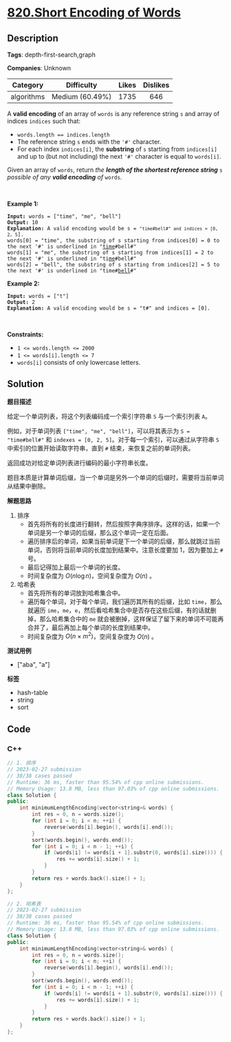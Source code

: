 # [820.Short Encoding of Words](https://leetcode.com/problems/short-encoding-of-words/description/)

## Description

**Tags**: depth-first-search,graph

**Companies**: Unknown

|  Category  |   Difficulty    | Likes | Dislikes |
| :--------: | :-------------: | :---: | :------: |
| algorithms | Medium (60.49%) | 1735  |   646    |

<p>A <strong>valid encoding</strong> of an array of <code>words</code> is any reference string <code>s</code> and array of indices <code>indices</code> such that:</p>
<ul>
  <li><code>words.length == indices.length</code></li>
  <li>The reference string <code>s</code> ends with the <code>&#39;#&#39;</code> character.</li>
  <li>For each index <code>indices[i]</code>, the <strong>substring</strong> of <code>s</code> starting from <code>indices[i]</code> and up to (but not including) the next <code>&#39;#&#39;</code> character is equal to <code>words[i]</code>.</li>
</ul>
<p>Given an array of <code>words</code>, return <em>the <strong>length of the shortest reference string</strong> </em><code>s</code><em> possible of any <strong>valid encoding</strong> of </em><code>words</code><em>.</em></p>
<p>&nbsp;</p>
<p><strong class="example">Example 1:</strong></p>
<pre><code><strong>Input:</strong> words = [&quot;time&quot;, &quot;me&quot;, &quot;bell&quot;]
<strong>Output:</strong> 10
<strong>Explanation:</strong> A valid encoding would be s = <code>&quot;time#bell#&quot; and indices = [0, 2, 5</code>].
words[0] = &quot;time&quot;, the substring of s starting from indices[0] = 0 to the next &#39;#&#39; is underlined in &quot;<u>time</u>#bell#&quot;
words[1] = &quot;me&quot;, the substring of s starting from indices[1] = 2 to the next &#39;#&#39; is underlined in &quot;ti<u>me</u>#bell#&quot;
words[2] = &quot;bell&quot;, the substring of s starting from indices[2] = 5 to the next &#39;#&#39; is underlined in &quot;time#<u>bell</u>#&quot;</code></pre>
<p><strong class="example">Example 2:</strong></p>
<pre><code><strong>Input:</strong> words = [&quot;t&quot;]
<strong>Output:</strong> 2
<strong>Explanation:</strong> A valid encoding would be s = &quot;t#&quot; and indices = [0].</code></pre>
<p>&nbsp;</p>
<p><strong>Constraints:</strong></p>
<ul>
  <li><code>1 &lt;= words.length &lt;= 2000</code></li>
  <li><code>1 &lt;= words[i].length &lt;= 7</code></li>
  <li><code>words[i]</code> consists of only lowercase letters.</li>
</ul>

## Solution

**题目描述**

给定一个单词列表，将这个列表编码成一个索引字符串 `S` 与一个索引列表 `A`。

例如，对于单词列表 `["time", "me", "bell"]`，可以将其表示为 `S = "time#bell#"` 和 `indexes = [0, 2, 5]`。对于每一个索引，可以通过从字符串 `S` 中索引的位置开始读取字符串，直到 `#` 结束，来恢复之前的单词列表。

返回成功对给定单词列表进行编码的最小字符串长度。

题目本质是计算单词后缀，当一个单词是另外一个单词的后缀时，需要将当前单词从结果中删除。

**解题思路**

1. 排序
   - 首先将所有的长度进行翻转，然后按照字典序排序。这样的话，如果一个单词是另一个单词的后缀，那么这个单词一定在后面。
   - 遍历排序后的单词，如果当前单词是下一个单词的后缀，那么就跳过当前单词，否则将当前单词的长度加到结果中。注意长度要加 1，因为要加上 `#` 号。
   - 最后记得加上最后一个单词的长度。
   - 时间复杂度为 $O(n \log n)$，空间复杂度为 $O(n)$ 。
2. 哈希表
   - 首先将所有的单词放到哈希集合中。
   - 遍历每个单词，对于每个单词，我们遍历其所有的后缀，比如 `time`，那么就遍历 `ime`，`me`，`e`，然后看哈希集合中是否存在这些后缀，有的话就删掉，那么哈希集合中的 `me` 就会被删掉，这样保证了留下来的单词不可能再合并了，最后再加上每个单词的长度到结果中。
   - 时间复杂度为 $O(n \times m^2)$，空间复杂度为 $O(n)$ 。

**测试用例**

- ["aba", "a"]

**标签**

- hash-table
- string
- sort

<!-- code start -->
## Code

### C++

```cpp
// 1. 排序
// 2023-02-27 submission
// 38/38 cases passed
// Runtime: 36 ms, faster than 95.54% of cpp online submissions.
// Memory Usage: 13.8 MB, less than 97.03% of cpp online submissions.
class Solution {
public:
    int minimumLengthEncoding(vector<string>& words) {
        int res = 0, n = words.size();
        for (int i = 0; i < n; ++i) {
            reverse(words[i].begin(), words[i].end());
        }
        sort(words.begin(), words.end());
        for (int i = 0; i < n - 1; ++i) {
            if (words[i] != words[i + 1].substr(0, words[i].size())) {
                res += words[i].size() + 1;
            }
        }
        return res + words.back().size() + 1;
    }
};
```

```cpp
// 2. 哈希表
// 2023-02-27 submission
// 38/38 cases passed
// Runtime: 36 ms, faster than 95.54% of cpp online submissions.
// Memory Usage: 13.8 MB, less than 97.03% of cpp online submissions.
class Solution {
public:
    int minimumLengthEncoding(vector<string>& words) {
        int res = 0, n = words.size();
        for (int i = 0; i < n; ++i) {
            reverse(words[i].begin(), words[i].end());
        }
        sort(words.begin(), words.end());
        for (int i = 0; i < n - 1; ++i) {
            if (words[i] != words[i + 1].substr(0, words[i].size())) {
                res += words[i].size() + 1;
            }
        }
        return res + words.back().size() + 1;
    }
};
```

<!-- code end -->
